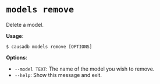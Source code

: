# `models remove`

Delete a model.

**Usage**:

```console
$ causadb models remove [OPTIONS]
```

**Options**:

* `--model TEXT`: The name of the model you wish to remove.
* `--help`: Show this message and exit.

